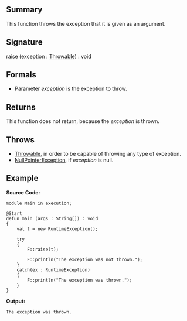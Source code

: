 ## Summary

This function throws the exception that it is given as an argument.

## Signature

raise (exception : [Throwable](https://docs.oracle.com/javase/7/docs/api/java/lang/Throwable.html)) : void

## Formals

+ Parameter <i>exception</i> is the exception to throw.

## Returns

This function does not return, because the <i>exception</i> is thrown.

## Throws

+ [Throwable](https://docs.oracle.com/javase/7/docs/api/java/lang/Throwable.html), in order to be capable of throwing any type of exception.
+ [NullPointerException](https://docs.oracle.com/javase/7/docs/api/java/lang/NullPointerException.html), if <i>exception</i> is null.

## Example

**Source Code:**

```plain
module Main in execution;

@Start
defun main (args : String[]) : void
{
    val t = new RuntimeException(); 

    try
    {
        F::raise(t);

        F::println("The exception was not thrown.");
    }
    catch(ex : RuntimeException)
    {
        F::println("The exception was thrown.");
    }
}
```

**Output:**

```plain
The exception was thrown.
```


